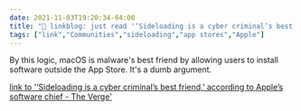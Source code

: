 ```yaml
---
date: 2021-11-03T19:20:34-04:00
title: "🔗 linkblog: just read '‘Sideloading is a cyber criminal’s best friend,’ according to Apple’s software chief - The Verge'"
tags: ["link","Communities","sideloading","app stores","Apple"]
---
```

By this logic, macOS is malware's best friend by allowing users to install software outside the App Store. It's a dumb argument.
 
[link to '‘Sideloading is a cyber criminal’s best friend,’ according to Apple’s software chief - The Verge'](https://www.theverge.com/2021/11/3/22761724/apple-craig-federighi-ios-sideloading-web-summit-2021-european-commission-digital-markets-act)
